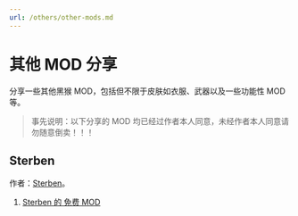 ```yaml
---
url: /others/other-mods.md
---
```

# 其他 MOD 分享

分享一些其他黑猴 MOD，包括但不限于皮肤如衣服、武器以及一些功能性 MOD 等。

> 事先说明：以下分享的 MOD 均已经过作者本人同意，未经作者本人同意请勿随意倒卖！！！

## Sterben

作者：[Sterben](https://www.douyin.com/user/MS4wLjABAAAAX5dfMNSi-Rxa-21m84NAGmBLX1FvKZkWUqob-VGDY78)。

1. [Sterben 的 免费 MOD](https://pan.baidu.com/s/1Pf7ij8sQL8IlE9o5X_C3Lg?pwd=imod)
